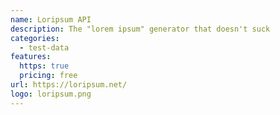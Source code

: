 ```yaml
---
name: Loripsum API
description: The "lorem ipsum" generator that doesn't suck
categories:
  - test-data
features:
  https: true
  pricing: free
url: https://loripsum.net/
logo: loripsum.png
---
```

